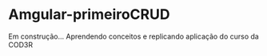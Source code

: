# Amgular-primeiroCRUD

Em construção...
Aprendendo conceitos e replicando aplicação do curso da COD3R
